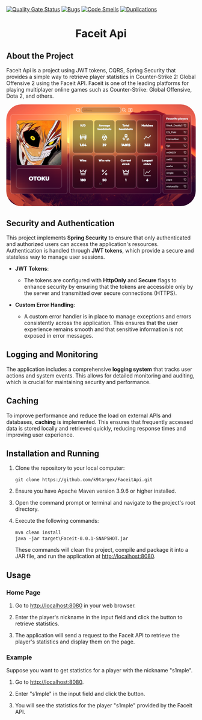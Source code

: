 [![Quality Gate Status](https://sonarcloud.io/api/project_badges/measure?project=k9targex_FaceitApi&metric=alert_status)](https://sonarcloud.io/summary/new_code?id=k9targex_FaceitApi)
[![Bugs](https://sonarcloud.io/api/project_badges/measure?project=k9targex_FaceitApi&metric=bugs)](https://sonarcloud.io/summary/new_code?id=k9targex_FaceitApi)
[![Code Smells](https://sonarcloud.io/api/project_badges/measure?project=k9targex_FaceitApi&metric=code_smells)](https://sonarcloud.io/summary/new_code?id=k9targex_FaceitApi)
[![Duplications](https://sonarcloud.io/api/project_badges/measure?project=k9targex_FaceitApi&metric=duplicated_lines_density)](https://sonarcloud.io/summary/new_code?id=k9targex_FaceitApi)

# <center>Faceit Api</center>

## About the Project

Faceit Api is a project using JWT tokens, CQRS, Spring Security that provides a simple way to retrieve
player statistics in Counter-Strike 2: Global Offensive 2 using the Faceit API. Faceit is one of the leading
platforms for playing multiplayer online games such as Counter-Strike: Global Offensive, Dota 2, and
others.
<p align="center">
  <img src="Picture3.png" alt="Preview" width="1000"style="border-radius: 40px; overflow: hidden;">
</p>

## Security and Authentication

This project implements **Spring Security** to ensure that only authenticated and authorized users can access the application's resources. Authentication is handled through **JWT tokens**, which provide a secure and stateless way to manage user sessions.

- **JWT Tokens**: 
  - The tokens are configured with **HttpOnly** and **Secure** flags to enhance security by ensuring that the tokens are accessible only by the server and transmitted over secure connections (HTTPS).

- **Custom Error Handling**:
  - A custom error handler is in place to manage exceptions and errors consistently across the application. This ensures that the user experience remains smooth and that sensitive information is not exposed in error messages.

## Logging and Monitoring

The application includes a comprehensive **logging system** that tracks user actions and system events. This allows for detailed monitoring and auditing, which is crucial for maintaining security and performance.

## Caching

To improve performance and reduce the load on external APIs and databases, **caching** is implemented. This ensures that frequently accessed data is stored locally and retrieved quickly, reducing response times and improving user experience.

## Installation and Running

1. Clone the repository to your local computer:

    ```
    git clone https://github.com/k9targex/FaceitApi.git
    ```

2. Ensure you have Apache Maven version 3.9.6 or higher installed.

3. Open the command prompt or terminal and navigate to the project's root directory.

4. Execute the following commands:

    ```
    mvn clean install
    java -jar target\Faceit-0.0.1-SNAPSHOT.jar
    ```

   These commands will clean the project, compile and package it into a JAR file, and run the application at [http://localhost:8080](http://localhost:8080).

## Usage

### Home Page

1. Go to [http://localhost:8080](http://localhost:8080) in your web browser.

2. Enter the player's nickname in the input field and click the button to retrieve statistics.

3. The application will send a request to the Faceit API to retrieve the player's statistics and display them on the page.

### Example

Suppose you want to get statistics for a player with the nickname "s1mple".

1. Go to [http://localhost:8080](http://localhost:8080).

2. Enter "s1mple" in the input field and click the button.

3. You will see the statistics for the player "s1mple" provided by the Faceit API.
